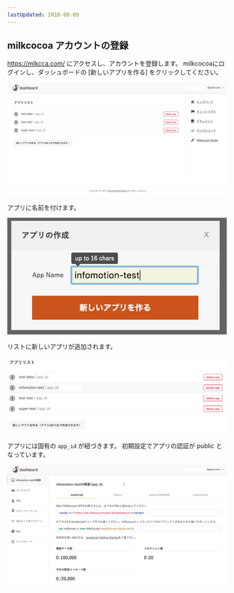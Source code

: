 ```yaml
---
lastUpdated: 2018-08-09
---
```


## milkcocoa アカウントの登録

https://mlkcca.com/ にアクセスし、アカウントを登録します。
milkcocoaにログインし、ダッシュボードの [新しいアプリを作る] をクリックしてください。

![Setup-appList](./../../../../img/InfoMotion/DataSource/Milkcocoa-v2/Setup-appList.png)


アプリに名前を付けます。

![Setup-nameApp](./../../../../img/InfoMotion/DataSource/Milkcocoa-v2/Setup-nameApp.png)


リストに新しいアプリが追加されます。

![Setup-newAppList](./../../../../img/InfoMotion/DataSource/Milkcocoa-v2/Setup-newAppList.png)


アプリには固有の `app_id` が紐づきます。
初期設定でアプリの認証が public となっています。

![Setup-appDashboard](./../../../../img/InfoMotion/DataSource/Milkcocoa-v2/Setup-appDashboard.png)
